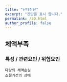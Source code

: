 ```yaml
---
title: "난다진단"
excerpt: "진단을 표시 합니다."
permalink: /30.html
author_profile: false
---
```

## 체액부족


### 특성 / 관련요인 / 위험요인

>                
                              
    다량의 체액손실
    조절기전의 장애



